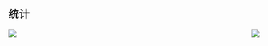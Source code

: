 
## 统计

<a href="https://github-readme-stats.vercel.app/api?username=chalmery&show_icons=true&include_all_commits=true">
    <img align="left" src="https://github-readme-stats.vercel.app/api/top-langs/?username=chalmery&hide=javascript,html,css" />
<img align="right" src="https://github-readme-stats.vercel.app/api?username=chalmery&show_icons=true&include_all_commits=true" />
</a>

<a href="https://github-readme-stats.vercel.app/api/top-langs/?username=chalmery&hide=javascript,html,css">
</a>